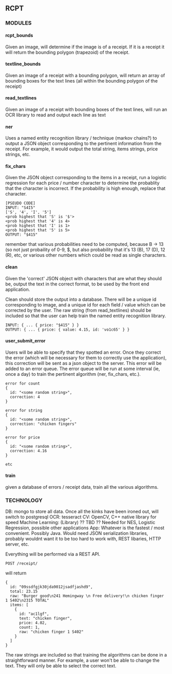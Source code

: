 ## RCPT
### MODULES
#### rcpt\_bounds
Given an image, will determine if the image is of a receipt.  If it is a receipt it will return the bounding polygon (trapezoid) of the receipt.
#### textline\_bounds
Given an image of a receipt with a bounding polygon, will return an array of bounding boxes for the text lines (all within the bounding polygon of the receipt)
#### read\_textlines
Given an image of a receipt with bounding boxes of the text lines, will run an OCR library to read and output each line as text
#### ner
Uses a named entity recognition library / technique (markov chains?) to output a JSON object corresponding to the pertinent information from the receipt.  For example, it would output the total string, items strings, price strings, etc.
#### fix\_chars
Given the JSON object corresponding to the items in a receipt, run a logistic regression for each price / number character to determine the probablity that the character is incorrect.  If the probability is high enough, replace that character. 
```
[PSEUDO CODE]
INPUT: "S4I5"
['S', '4', 'I', '5']
<prob highest that 'S' is '$'>
<prob highest that '4' is 4>
<prob highest that 'I' is 1>
<prob highest that '5' is 5>
OUTPUT: "$415"
```

remember that various probabilities need to be computed, because B -> 13 (so not just probaility of 0-9, $, but also probability that it's 13 (B), 17 (D), 12 (R), etc, or various other numbers which could be read as single characters.

#### clean
Given the 'correct' JSON object with characters that are what they should be, output the text in the correct format, to be used by the front end application.

Clean should store the output into a database.  There will be a unique id corresponding to image, and a unique id for each field / value which can be corrected by the user.  The raw string (from read\_textlines) should be included so that the user can help train the named entity recognition library.

```
INPUT: { ... { price: "$415" } }
OUTPUT: { ... { price: { value: 4.15, id: 'vo1c65' } }
```

#### user\_submit\_error
Users will be able to specify that they spotted an error.  Once they correct the error (which will be necessary for them to correctly use the application), this correction will be sent as a json object to the server.  This error will be added to an error queue.  The error queue will be run at some interval (ie, once a day) to train the pertinent algorithm (ner, fix\_chars, etc.).

```
error for count
{
  id: "<some random string>",
  correction: 4
}

error for string
{
  id: "<some random string>",
  correction: "chicken fingers"
}

error for price
{
  id: "<some random string>",
  correction: 4.16
}

etc
```

#### train
given a database of errors / receipt data, train all the various algorithms.

### TECHNOLOGY
DB: mongo to store all data.  Once all the kinks have been ironed out, will switch to postgresql
OCR: tesseract
CV: OpenCV, C++ native library for speed
Machine Learning: (Library) ?? TBD ?? Needed for NES, Logistic Regression, possible other applications
App: Whatever is the fastest / most convenient.  Possibly Java.  Would need JSON serialization libraries, probably wouldnt want it to be too hard to work with, REST libaries, HTTP server, etc.

Everything will be performed via a REST API.
```
POST /receipt/
```
will return
```
{
  id: "09ssdfgjk30jda9012jsadfjashd9",
  total: 23.15
  raw: "Burger good\n241 Hemingway \n Free delivery!\n chicken finger 1 S402\n2315 TOTAL"
  items: [ 
    {
      id: "ac1lgf",
      text: "chicken finger",
      price: 4.02,
      count: 1,
      raw: "chicken finger 1 S402"
    }
  ]
}
```

The raw strings are included so that training the algorithms can be done in a straightforward manner.  For example, a user won't be able to change the text.  They will only be able to select the correct text.
